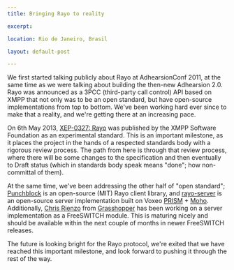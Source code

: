 ```yaml
---
title: Bringing Rayo to reality

excerpt:

location: Rio de Janeiro, Brasil

layout: default-post

---
```


<p>We first started talking publicly about Rayo at AdhearsionConf 2011, at the same time as we were talking about building the then-new Adhearsion 2.0. Rayo was announced as a 3PCC (third-party call control) API based on XMPP that not only was to be an open standard, but have open-source implementations from top to bottom. We've been working hard ever since to make that a reality, and we're getting there at an increasing pace.</p>

<p>On 6th May 2013, <a href="http://rayo.org/xep">XEP-0327: Rayo</a> was published by the XMPP Software Foundation as an experimental standard. This is an important milestone, as it places the project in the hands of a respected standards body with a rigorous review process. The path from here is through that review process, where there will be some changes to the specification and then eventually to Draft status (which in standards body speak means "done"; how non-committal of them).</p>

<p>At the same time, we've been addressing the other half of "open standard"; <a href="https://github.com/adhearsion/punchblock">Punchblock</a> is an open-source (MIT) Rayo client library, and <a href="http://github.com/rayo/rayo-server">rayo-server</a> is an open-source server implementation built on Voxeo <a href="http://voxeolabs.com/prism/">PRISM</a> + <a href="https://github.com/voxeolabs/moho">Moho</a>. Additionally, <a href="http://www.linkedin.com/in/christopherrienzo">Chris Rienzo</a> from <a href="http://grasshopper.com/">Grasshopper</a> has been working on a server implementation as a FreeSWITCH module. This is maturing nicely and should be available within the next couple of months in newer FreeSWITCH releases.</p>

<p>The future is looking bright for the Rayo protocol, we're exited that we have reached this important milestone, and look forward to pushing it through the rest of the way.</p>

